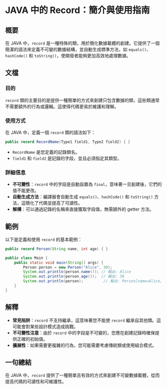 <!--
Meta Description: # JAVA 中的 Record：簡介與使用指南 ## 概要 在 JAVA 中，`record` 是一種特殊的類，用於簡化數據載體的創建。它提供了一個簡潔的語法來定義不可變的數據結構，並自動生成標準方法，如 `equals()`、`hashCode()` 和 `toString()`，使開發者能夠更...
Meta Keywords: record, person, java, public, name
-->

# JAVA 中的 Record：簡介與使用指南

## 概要
在 JAVA 中，`record` 是一種特殊的類，用於簡化數據載體的創建。它提供了一個簡潔的語法來定義不可變的數據結構，並自動生成標準方法，如 `equals()`、`hashCode()` 和 `toString()`，使開發者能夠更加高效地處理數據。

## 文檔
### 目的
`record` 類的主要目的是提供一種簡單的方式來創建只包含數據的類，這些類通常不需要額外的行為或邏輯。這使得代碼更易於維護和理解。

### 使用方式
在 JAVA 中，定義一個 `record` 類的語法如下：

```java
public record RecordName(Type1 field1, Type2 field2) { }
```

- `RecordName` 是您定義的記錄類名。
- `field1` 和 `field2` 是記錄的字段，並且必須指定其類型。

### 詳細信息
- **不可變性**：`record` 中的字段是自動設置為 `final`，意味著一旦創建後，它們的值不能更改。
- **自動生成方法**：編譯器會自動生成 `equals()`、`hashCode()` 和 `toString()` 方法，這簡化了代碼並提高了可讀性。
- **解構**：可以通過記錄的名稱來直接獲取字段值，無需額外的 getter 方法。

## 範例
以下是定義和使用 `record` 的基本範例：

```java
public record Person(String name, int age) { }

public class Main {
    public static void main(String[] args) {
        Person person = new Person("Alice", 30);
        System.out.println(person.name()); // 輸出: Alice
        System.out.println(person.age());  // 輸出: 30
        System.out.println(person);         // 輸出: Person[name=Alice, age=30]
    }
}
```

## 解釋
- **常見陷阱**：`record` 不支持繼承，這意味著您不能使 `record` 繼承自其他類。這可能會對某些設計模式造成挑戰。
- **不可變性注意**：由於 `record` 中的字段是不可變的，您應在創建記錄時確保提供正確的初始值。
- **擴展性**：如果需要更複雜的行為，您可能需要考慮傳統類或使用組合模式。

## 一句總結
在 JAVA 中，`record` 提供了一種簡單且有效的方式來創建不可變數據載體，從而提高代碼的可讀性和可維護性。